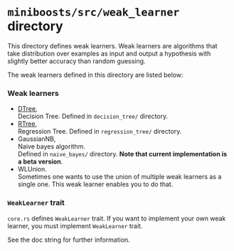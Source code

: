 # `miniboosts/src/weak_learner` directory

This directory defines weak learners.
Weak learners are algorithms that take distribution over examples as input
and output a hypothesis with slightly better accuracy than random guessing.

The weak learners defined in this directory are listed below:

### Weak learners

- [DTree](https://www.amazon.co.jp/-/en/Leo-Breiman/dp/0412048418),  
    Decision Tree.
    Defined in `decision_tree/` directory.
- [RTree](https://www.amazon.co.jp/-/en/Leo-Breiman/dp/0412048418),  
    Regression Tree.
    Defined in `regression_tree/` directory.
- GaussianNB,  
    Naive bayes algorithm.  
    Defined in `naive_bayes/` directory.
    **Note that current implementation is a beta version**.
- WLUnion.  
    Sometimes one wants to use the union of multiple weak learners
    as a single one. This weak learner enables you to do that.


### `WeakLearner` trait
`core.rs` defines `WeakLearner` trait.
If you want to implement your own weak learner,
you must implement `WeakLearner` trait.

See the doc string for further information.
